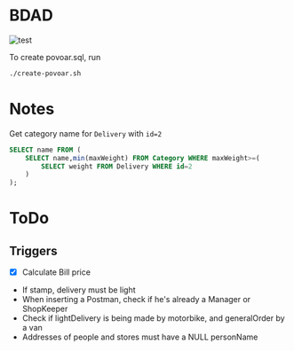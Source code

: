 # BDAD

![test](https://github.com/dmfrodrigues/feup-bdad-proj/workflows/test/badge.svg)

To create povoar.sql, run
```bash
./create-povoar.sh
```

# Notes

Get category name for `Delivery` with `id=2`
```sql
SELECT name FROM (
    SELECT name,min(maxWeight) FROM Category WHERE maxWeight>=(
        SELECT weight FROM Delivery WHERE id=2
    )
);
```

# ToDo
## Triggers

- [x] Calculate Bill price
- If stamp, delivery must be light
- When inserting a Postman, check if he's already a Manager or ShopKeeper
- Check if lightDelivery is being made by motorbike, and generalOrder by a van
- Addresses of people and stores must have a NULL personName

